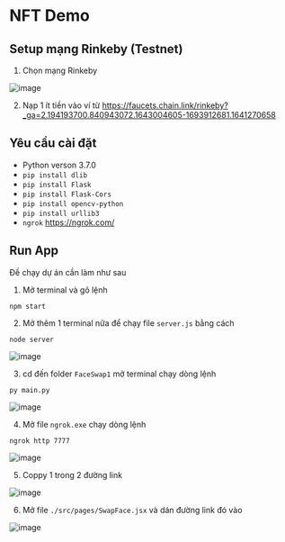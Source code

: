 # NFT Demo

## Setup mạng Rinkeby (Testnet)
1. Chọn mạng Rinkeby

![image](https://user-images.githubusercontent.com/68543789/150730786-73c38b9b-6b21-4668-ba19-eadc66d917f2.png)

2. Nạp 1 ít tiền vào ví từ https://faucets.chain.link/rinkeby?_ga=2.194193700.840943072.1643004605-1693912681.1641270658



## Yêu cầu cài đặt
- Python verson 3.7.0
- `pip install dlib`
- `pip install Flask`
- `pip install Flask-Cors`
- `pip install opencv-python`
- `pip install urllib3`
- `ngrok` https://ngrok.com/

## Run App

Đề chạy dự án cần làm như sau
1. Mở terminal và gõ lệnh

`npm start` 

2. Mở thêm 1 terminal nữa để chạy file `server.js` bằng cách

`node server`

![image](https://user-images.githubusercontent.com/68543789/150733579-7f89c575-87bf-4df2-b885-3b6a06ea9675.png)

3. cd đến folder `FaceSwap1` mở terminal chạy dòng lệnh

`py main.py`

![image](https://user-images.githubusercontent.com/68543789/154924065-d02b102e-b0f8-4546-8a62-d6e85960a8b7.png)


4. Mở file `ngrok.exe` chạy dòng lệnh

`ngrok http 7777`

![image](https://user-images.githubusercontent.com/68543789/154924264-8282a97d-5804-48df-ba51-9e09cb765027.png)

5. Coppy 1 trong 2 đường link

![image](https://user-images.githubusercontent.com/68543789/154924344-16ff1395-c8a6-4af4-94c5-469bdaac97ca.png)

6. Mở file `./src/pages/SwapFace.jsx` và dán đường link đó vào

![image](https://user-images.githubusercontent.com/68543789/154924505-3eb3d710-6426-46c3-93c9-20abd5c3c48f.png)
